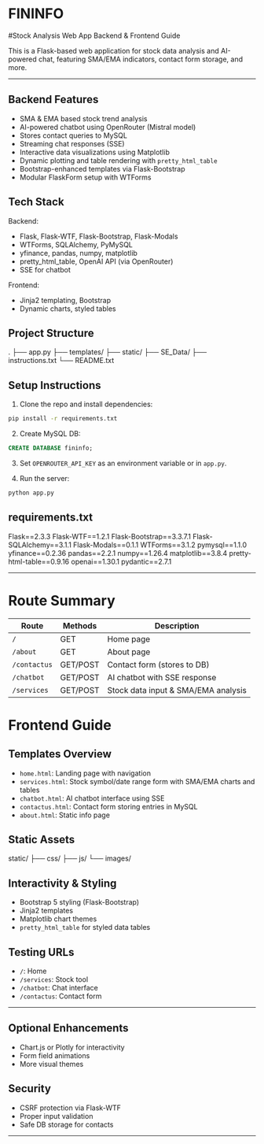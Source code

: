 # FININFO

#Stock Analysis Web App Backend & Frontend Guide

This is a Flask-based web application for stock data analysis and AI-powered chat, featuring SMA/EMA indicators, contact form storage, and more.

---

## Backend Features

- SMA & EMA based stock trend analysis
- AI-powered chatbot using OpenRouter (Mistral model)
- Stores contact queries to MySQL
- Streaming chat responses (SSE)
- Interactive data visualizations using Matplotlib
- Dynamic plotting and table rendering with `pretty_html_table`
- Bootstrap-enhanced templates via Flask-Bootstrap
- Modular FlaskForm setup with WTForms

## Tech Stack

Backend:
- Flask, Flask-WTF, Flask-Bootstrap, Flask-Modals
- WTForms, SQLAlchemy, PyMySQL
- yfinance, pandas, numpy, matplotlib
- pretty_html_table, OpenAI API (via OpenRouter)
- SSE for chatbot

Frontend:
- Jinja2 templating, Bootstrap
- Dynamic charts, styled tables

## Project Structure

.
├── app.py
├── templates/
├── static/
├── SE_Data/
├── instructions.txt
└── README.txt

## Setup Instructions

1. Clone the repo and install dependencies:

```bash
pip install -r requirements.txt
```

2. Create MySQL DB:

```sql
CREATE DATABASE fininfo;
```

3. Set `OPENROUTER_API_KEY` as an environment variable or in `app.py`.

4. Run the server:

```bash
python app.py
```

## requirements.txt

Flask==2.3.3
Flask-WTF==1.2.1
Flask-Bootstrap==3.3.7.1
Flask-SQLAlchemy==3.1.1
Flask-Modals==0.1.1
WTForms==3.1.2
pymysql==1.1.0
yfinance==0.2.36
pandas==2.2.1
numpy==1.26.4
matplotlib==3.8.4
pretty-html-table==0.9.16
openai==1.30.1
pydantic==2.7.1

---
# Route Summary

| Route        | Methods  | Description                         |
| ------------ | -------- | ----------------------------------- |
| `/`          | GET      | Home page                           |
| `/about`     | GET      | About page                          |
| `/contactus` | GET/POST | Contact form (stores to DB)         |
| `/chatbot`   | GET/POST | AI chatbot with SSE response        |
| `/services`  | GET/POST | Stock data input & SMA/EMA analysis |

# Frontend Guide

## Templates Overview

- `home.html`: Landing page with navigation
- `services.html`: Stock symbol/date range form with SMA/EMA charts and tables
- `chatbot.html`: AI chatbot interface using SSE
- `contactus.html`: Contact form storing entries in MySQL
- `about.html`: Static info page

## Static Assets

static/
├── css/
├── js/
└── images/

## Interactivity & Styling

- Bootstrap 5 styling (Flask-Bootstrap)
- Jinja2 templates
- Matplotlib chart themes
- `pretty_html_table` for styled data tables

## Testing URLs

- `/`: Home
- `/services`: Stock tool
- `/chatbot`: Chat interface
- `/contactus`: Contact form

---

## Optional Enhancements

- Chart.js or Plotly for interactivity
- Form field animations
- More visual themes

## Security

- CSRF protection via Flask-WTF
- Proper input validation
- Safe DB storage for contacts

---

